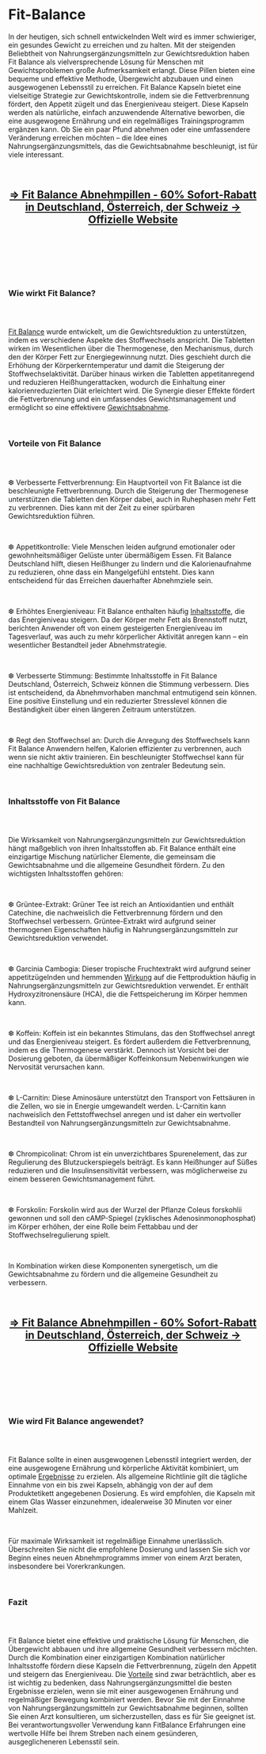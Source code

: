 # Fit-Balance

<p>In der heutigen, sich schnell entwickelnden Welt wird es immer schwieriger, ein gesundes Gewicht zu erreichen und zu halten. Mit der steigenden Beliebtheit von Nahrungserg&auml;nzungsmitteln zur Gewichtsreduktion haben Fit Balance als vielversprechende L&ouml;sung f&uuml;r Menschen mit Gewichtsproblemen gro&szlig;e Aufmerksamkeit erlangt. Diese Pillen bieten eine bequeme und effektive Methode, &Uuml;bergewicht abzubauen und einen ausgewogenen Lebensstil zu erreichen. Fit Balance Kapseln bietet eine vielseitige Strategie zur Gewichtskontrolle, indem sie die Fettverbrennung f&ouml;rdert, den Appetit z&uuml;gelt und das Energieniveau steigert. Diese Kapseln werden als nat&uuml;rliche, einfach anzuwendende Alternative beworben, die eine ausgewogene Ern&auml;hrung und ein regelm&auml;&szlig;iges Trainingsprogramm erg&auml;nzen kann. Ob Sie ein paar Pfund abnehmen oder eine umfassendere Ver&auml;nderung erreichen m&ouml;chten &ndash; die Idee eines Nahrungserg&auml;nzungsmittels, das die Gewichtsabnahme beschleunigt, ist f&uuml;r viele interessant.</p>
<p>&nbsp;</p>
<h2 style="text-align: center;"><a href="https://fittbalance.de/go/bestellen/"><strong>=&gt; Fit Balance Abnehmpillen - 60% Sofort-Rabatt in Deutschland, &Ouml;sterreich, der Schweiz -&gt; Offizielle Website</strong></a></h2>
<h2 style="text-align: center;">&nbsp;</h2>
<p><a href="https://fittbalance.de/go/bestellen/"><img src="https://storage.penzu.com/g/nQNFLbDKQeWzUhKe" alt="" /></a></p>
<p>&nbsp;</p>
<h3><strong>Wie wirkt Fit Balance?</strong></h3>
<h3>&nbsp;</h3>
<p><a href="https://fittbalance.de/">Fit Balance</a>&nbsp;wurde entwickelt, um die Gewichtsreduktion zu unterst&uuml;tzen, indem es verschiedene Aspekte des Stoffwechsels anspricht. Die Tabletten wirken im Wesentlichen &uuml;ber die Thermogenese, den Mechanismus, durch den der K&ouml;rper Fett zur Energiegewinnung nutzt. Dies geschieht durch die Erh&ouml;hung der K&ouml;rperkerntemperatur und damit die Steigerung der Stoffwechselaktivit&auml;t. Dar&uuml;ber hinaus wirken die Tabletten appetitanregend und reduzieren Hei&szlig;hungerattacken, wodurch die Einhaltung einer kalorienreduzierten Di&auml;t erleichtert wird. Die Synergie dieser Effekte f&ouml;rdert die Fettverbrennung und ein umfassendes Gewichtsmanagement und erm&ouml;glicht so eine effektivere&nbsp;<a href="https://glycogenplus.de/">Gewichtsabnahme</a>.</p>
<p>&nbsp;</p>
<h3><strong>Vorteile von Fit Balance</strong></h3>
<h3>&nbsp;</h3>
<p>❆ Verbesserte Fettverbrennung: Ein Hauptvorteil von Fit Balance ist die beschleunigte Fettverbrennung. Durch die Steigerung der Thermogenese unterst&uuml;tzen die Tabletten den K&ouml;rper dabei, auch in Ruhephasen mehr Fett zu verbrennen. Dies kann mit der Zeit zu einer sp&uuml;rbaren Gewichtsreduktion f&uuml;hren.</p>
<p>&nbsp;</p>
<p>❆ Appetitkontrolle: Viele Menschen leiden aufgrund emotionaler oder gewohnheitsm&auml;&szlig;iger Gel&uuml;ste unter &uuml;berm&auml;&szlig;igem Essen. Fit Balance Deutschland hilft, diesen Hei&szlig;hunger zu lindern und die Kalorienaufnahme zu reduzieren, ohne dass ein Mangelgef&uuml;hl entsteht. Dies kann entscheidend f&uuml;r das Erreichen dauerhafter Abnehmziele sein.</p>
<p>&nbsp;</p>
<p>❆ Erh&ouml;htes Energieniveau: Fit Balance enthalten h&auml;ufig&nbsp;<a href="https://slimmjaro.com/">Inhaltsstoffe</a>, die das Energieniveau steigern. Da der K&ouml;rper mehr Fett als Brennstoff nutzt, berichten Anwender oft von einem gesteigerten Energieniveau im Tagesverlauf, was auch zu mehr k&ouml;rperlicher Aktivit&auml;t anregen kann &ndash; ein wesentlicher Bestandteil jeder Abnehmstrategie.</p>
<p>&nbsp;</p>
<p>❆ Verbesserte Stimmung: Bestimmte Inhaltsstoffe in Fit Balance Deutschland, &Ouml;sterreich, Schweiz k&ouml;nnen die Stimmung verbessern. Dies ist entscheidend, da Abnehmvorhaben manchmal entmutigend sein k&ouml;nnen. Eine positive Einstellung und ein reduzierter Stresslevel k&ouml;nnen die Best&auml;ndigkeit &uuml;ber einen l&auml;ngeren Zeitraum unterst&uuml;tzen.</p>
<p>&nbsp;</p>
<p>❆ Regt den Stoffwechsel an: Durch die Anregung des Stoffwechsels kann Fit Balance Anwendern helfen, Kalorien effizienter zu verbrennen, auch wenn sie nicht aktiv trainieren. Ein beschleunigter Stoffwechsel kann f&uuml;r eine nachhaltige Gewichtsreduktion von zentraler Bedeutung sein.</p>
<p>&nbsp;</p>
<h3><strong>Inhaltsstoffe von Fit Balance</strong></h3>
<h3>&nbsp;</h3>
<p>Die Wirksamkeit von Nahrungserg&auml;nzungsmitteln zur Gewichtsreduktion h&auml;ngt ma&szlig;geblich von ihren Inhaltsstoffen ab. Fit Balance enth&auml;lt eine einzigartige Mischung nat&uuml;rlicher Elemente, die gemeinsam die Gewichtsabnahme und die allgemeine Gesundheit f&ouml;rdern. Zu den wichtigsten Inhaltsstoffen geh&ouml;ren:</p>
<p>&nbsp;</p>
<p>❆ Gr&uuml;ntee-Extrakt: Gr&uuml;ner Tee ist reich an Antioxidantien und enth&auml;lt Catechine, die nachweislich die Fettverbrennung f&ouml;rdern und den Stoffwechsel verbessern. Gr&uuml;ntee-Extrakt wird aufgrund seiner thermogenen Eigenschaften h&auml;ufig in Nahrungserg&auml;nzungsmitteln zur Gewichtsreduktion verwendet.</p>
<p>&nbsp;</p>
<p>❆ Garcinia Cambogia: Dieser tropische Fruchtextrakt wird aufgrund seiner appetitz&uuml;gelnden und hemmenden&nbsp;<a href="https://slimorolcaps.de/">Wirkung</a>&nbsp;auf die Fettproduktion h&auml;ufig in Nahrungserg&auml;nzungsmitteln zur Gewichtsreduktion verwendet. Er enth&auml;lt Hydroxyzitronens&auml;ure (HCA), die die Fettspeicherung im K&ouml;rper hemmen kann.</p>
<p>&nbsp;</p>
<p>❆ Koffein: Koffein ist ein bekanntes Stimulans, das den Stoffwechsel anregt und das Energieniveau steigert. Es f&ouml;rdert au&szlig;erdem die Fettverbrennung, indem es die Thermogenese verst&auml;rkt. Dennoch ist Vorsicht bei der Dosierung geboten, da &uuml;berm&auml;&szlig;iger Koffeinkonsum Nebenwirkungen wie Nervosit&auml;t verursachen kann.</p>
<p>&nbsp;</p>
<p>❆ L-Carnitin: Diese Aminos&auml;ure unterst&uuml;tzt den Transport von Fetts&auml;uren in die Zellen, wo sie in Energie umgewandelt werden. L-Carnitin kann nachweislich den Fettstoffwechsel anregen und ist daher ein wertvoller Bestandteil von Nahrungserg&auml;nzungsmitteln zur Gewichtsabnahme.</p>
<p>&nbsp;</p>
<p>❆ Chrompicolinat: Chrom ist ein unverzichtbares Spurenelement, das zur Regulierung des Blutzuckerspiegels beitr&auml;gt. Es kann Hei&szlig;hunger auf S&uuml;&szlig;es reduzieren und die Insulinsensitivit&auml;t verbessern, was m&ouml;glicherweise zu einem besseren Gewichtsmanagement f&uuml;hrt.</p>
<p>&nbsp;</p>
<p>❆ Forskolin: Forskolin wird aus der Wurzel der Pflanze Coleus forskohlii gewonnen und soll den cAMP-Spiegel (zyklisches Adenosinmonophosphat) im K&ouml;rper erh&ouml;hen, der eine Rolle beim Fettabbau und der Stoffwechselregulierung spielt.</p>
<p>&nbsp;</p>
<p>In Kombination wirken diese Komponenten synergetisch, um die Gewichtsabnahme zu f&ouml;rdern und die allgemeine Gesundheit zu verbessern.</p>
<p>&nbsp;</p>
<h2 style="text-align: center;"><a href="https://fittbalance.de/go/bestellen/"><strong>=&gt; Fit Balance Abnehmpillen - 60% Sofort-Rabatt in Deutschland, &Ouml;sterreich, der Schweiz -&gt; Offizielle Website</strong></a></h2>
<h2 style="text-align: center;">&nbsp;</h2>
<p><a href="https://fittbalance.de/go/bestellen/"><img src="https://storage.penzu.com/g/68DPQhccQNN7cLy1" alt="" /></a></p>
<p>&nbsp;</p>
<h3><strong>Wie wird Fit Balance angewendet?</strong></h3>
<h3>&nbsp;</h3>
<p>Fit Balance sollte in einen ausgewogenen Lebensstil integriert werden, der eine ausgewogene Ern&auml;hrung und k&ouml;rperliche Aktivit&auml;t kombiniert, um optimale&nbsp;<a href="https://sizemdplusmalegummies.com/sizemd-plus-deutschland/">Ergebnisse</a>&nbsp;zu erzielen. Als allgemeine Richtlinie gilt die t&auml;gliche Einnahme von ein bis zwei Kapseln, abh&auml;ngig von der auf dem Produktetikett angegebenen Dosierung. Es wird empfohlen, die Kapseln mit einem Glas Wasser einzunehmen, idealerweise 30 Minuten vor einer Mahlzeit.</p>
<p>&nbsp;</p>
<p>F&uuml;r maximale Wirksamkeit ist regelm&auml;&szlig;ige Einnahme unerl&auml;sslich. &Uuml;berschreiten Sie nicht die empfohlene Dosierung und lassen Sie sich vor Beginn eines neuen Abnehmprogramms immer von einem Arzt beraten, insbesondere bei Vorerkrankungen.</p>
<p>&nbsp;</p>
<h3><strong>Fazit</strong></h3>
<h3>&nbsp;</h3>
<p>Fit Balance bietet eine effektive und praktische L&ouml;sung f&uuml;r Menschen, die &Uuml;bergewicht abbauen und ihre allgemeine Gesundheit verbessern m&ouml;chten. Durch die Kombination einer einzigartigen Kombination nat&uuml;rlicher Inhaltsstoffe f&ouml;rdern diese Kapseln die Fettverbrennung, z&uuml;geln den Appetit und steigern das Energieniveau. Die&nbsp;<a href="https://smileslimkapseln.de/">Vorteile</a>&nbsp;sind zwar betr&auml;chtlich, aber es ist wichtig zu bedenken, dass Nahrungserg&auml;nzungsmittel die besten Ergebnisse erzielen, wenn sie mit einer ausgewogenen Ern&auml;hrung und regelm&auml;&szlig;iger Bewegung kombiniert werden. Bevor Sie mit der Einnahme von Nahrungserg&auml;nzungsmitteln zur Gewichtsabnahme beginnen, sollten Sie einen Arzt konsultieren, um sicherzustellen, dass es f&uuml;r Sie geeignet ist. Bei verantwortungsvoller Verwendung kann FitBalance Erfahrungen eine wertvolle Hilfe bei Ihrem Streben nach einem ges&uuml;nderen, ausgeglicheneren Lebensstil sein.</p>
